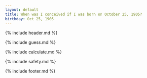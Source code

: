 ```yaml
---
layout: default
title: When was I conceived if I was born on October 25, 1905?
birthday: Oct 25, 1905
---
```


{% include header.md %}

{% include guess.md %}

{% include calculate.md %}

{% include safety.md %}

{% include footer.md %}



